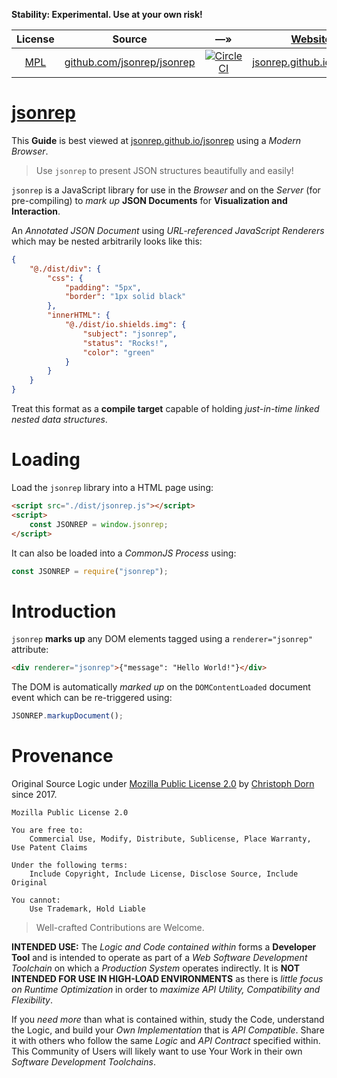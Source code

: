 
**Stability: Experimental. Use at your own risk!**

| License | Source | &#8212;&raquo; | [Website](https://github.com/jsonrep/jsonrep/tree/master/workspace.sh) | [npm](https://github.com/npm/npm) |
| :---: | :---: | :---: | :---: | :---: |
| [MPL](https://opensource.org/licenses/MPL-2.0) | [github.com/jsonrep/jsonrep](https://github.com/jsonrep/jsonrep) | [![CircleCI](https://circleci.com/gh/jsonrep/jsonrep.svg?style=svg)](https://circleci.com/gh/jsonrep/jsonrep) | [jsonrep.github.io/jsonrep](https://jsonrep.github.io/jsonrep) | [jsonrep](https://www.npmjs.com/package/jsonrep)


[jsonrep](https://jsonrep.github.io/jsonrep)
===


This **Guide** is best viewed at [jsonrep.github.io/jsonrep](https://jsonrep.github.io/jsonrep/) using a *Modern Browser*.

> Use `jsonrep` to present JSON structures beautifully and easily!

`jsonrep` is a JavaScript library for use in the *Browser* and on the *Server*
(for pre-compiling) to *mark up* **JSON Documents** for **Visualization and Interaction**.

An *Annotated JSON Document* using *URL-referenced JavaScript Renderers* which may be
nested arbitrarily looks like this:

```json
{
    "@./dist/div": {
        "css": {
            "padding": "5px",
            "border": "1px solid black"
        },
        "innerHTML": {
            "@./dist/io.shields.img": {
                "subject": "jsonrep",
                "status": "Rocks!",
                "color": "green"
            }
        }
    }
}
```

Treat this format as a **compile target** capable of holding *just-in-time linked nested data structures*.


Loading
=======

Load the `jsonrep` library into a HTML page using:
```html
<script src="./dist/jsonrep.js"></script>
<script>
    const JSONREP = window.jsonrep;
</script>
```

It can also be loaded into a *CommonJS Process* using:

```javascript
const JSONREP = require("jsonrep");
```


<script src="./dist/jsonrep.js"></script>
<style>
    DIV[renderer="jsonrep"] {
        display: inline-block;
    }
</style>


Introduction
============

`jsonrep` **marks up** any DOM elements tagged using a `renderer="jsonrep"` attribute:

```html
<div renderer="jsonrep">{"message": "Hello World!"}</div>
```

The DOM is automatically *marked up* on the `DOMContentLoaded` document event which can be re-triggered using:

```javascript
JSONREP.markupDocument();
```


Provenance
==========

Original Source Logic under [Mozilla Public License 2.0](https://opensource.org/licenses/MPL-2.0) by [Christoph Dorn](http://christophdorn.com) since 2017.

```
Mozilla Public License 2.0

You are free to:
    Commercial Use, Modify, Distribute, Sublicense, Place Warranty, Use Patent Claims

Under the following terms:
    Include Copyright, Include License, Disclose Source, Include Original

You cannot:
    Use Trademark, Hold Liable
```

> Well-crafted Contributions are Welcome.

**INTENDED USE:** The *Logic and Code contained within* forms a **Developer Tool** and is intended to operate as part of a *Web Software Development Toolchain* on which a *Production System* operates indirectly. It is **NOT INTENDED FOR USE IN HIGH-LOAD ENVIRONMENTS** as there is *little focus on Runtime Optimization* in order to *maximize API Utility, Compatibility and Flexibility*.

If you *need more* than what is contained within, study the Code, understand the Logic, and build your *Own Implementation* that is *API Compatible*. Share it with others who follow the same *Logic* and *API Contract* specified within. This Community of Users will likely want to use Your Work in their own *Software Development Toolchains*.
